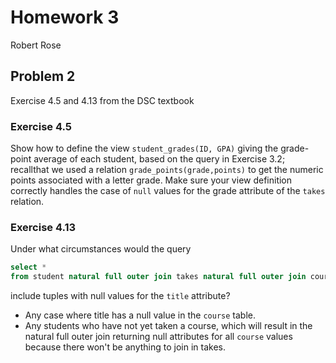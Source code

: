 # Homework 3

Robert Rose

## Problem 2

Exercise 4.5 and 4.13 from the DSC textbook

### Exercise 4.5

Show how to define the view `student_grades(ID, GPA)` giving the grade-point average 
of each student, based on the query in Exercise 3.2; recallthat we used a relation 
`grade_points(grade,points)` to get the numeric points associated with a letter grade. 
Make sure your view definition correctly handles the case of `null` values for the grade
attribute of the `takes` relation.

### Exercise 4.13

Under what circumstances would the query

```sql
select * 
from student natural full outer join takes natural full outer join course;
```

include tuples with null values for the `title` attribute?

- Any case where title has a null value in the `course` table.
- Any students who have not yet taken a course, which will result in the natural
  full outer join returning null attributes for all `course` values because there
  won't be anything to join in takes.
